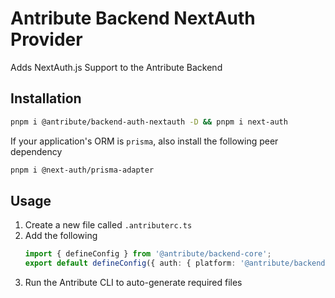 # Antribute Backend NextAuth Provider

Adds NextAuth.js Support to the Antribute Backend

## Installation

```bash
pnpm i @antribute/backend-auth-nextauth -D && pnpm i next-auth
```

If your application's ORM is `prisma`, also install the following peer dependency

```bash
pnpm i @next-auth/prisma-adapter
```

## Usage

1. Create a new file called `.antributerc.ts`
1. Add the following
   ```typescript
   import { defineConfig } from '@antribute/backend-core';
   export default defineConfig({ auth: { platform: '@antribute/backend-auth-nextauth' } });
   ```
1. Run the Antribute CLI to auto-generate required files

